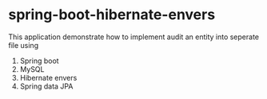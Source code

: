 # spring-boot-hibernate-envers

This application demonstrate how to implement audit an entity into seperate file using 
1. Spring boot
2. MySQL
3. Hibernate envers
4. Spring data JPA
